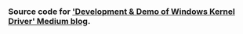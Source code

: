 ### Source code for ['Development & Demo of Windows Kernel Driver' Medium blog](https://apchavan.medium.com/47fc2150e128).
